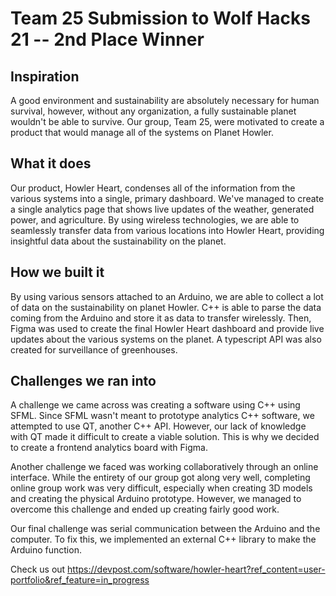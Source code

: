 

# Team 25 Submission to Wolf Hacks 21 -- 2nd Place Winner

## Inspiration
A good environment and sustainability are absolutely necessary for human survival, however, without any organization, a fully sustainable planet wouldn't be able to survive. Our group, Team 25, were motivated to create a product that would manage all of the systems on Planet Howler.

## What it does
Our product, Howler Heart, condenses all of the information from the various systems into a single, primary dashboard. We've managed to create a single analytics page that shows live updates of the weather, generated power, and agriculture. By using wireless technologies, we are able to seamlessly transfer data from various locations into Howler Heart, providing insightful data about the sustainability on the planet.

## How we built it
By using various sensors attached to an Arduino, we are able to collect a lot of data on the sustainability on planet Howler. C++ is able to parse the data coming from the Arduino and store it as data to transfer wirelessly. Then, Figma was used to create the final Howler Heart dashboard and provide live updates about the various systems on the planet. A typescript API was also created for surveillance of greenhouses.

## Challenges we ran into
A challenge we came across was creating a software using C++ using SFML. Since SFML wasn't meant to prototype analytics C++ software, we attempted to use QT, another C++ API. However, our lack of knowledge with QT made it difficult to create a viable solution. This is why we decided to create a frontend analytics board with Figma.

Another challenge we faced was working collaboratively through an online interface. While the entirety of our group got along very well, completing online group work was very difficult, especially when creating 3D models and creating the physical Arduino prototype. However, we managed to overcome this challenge and ended up creating fairly good work.

Our final challenge was serial communication between the Arduino and the computer. To fix this, we implemented an external C++ library to make the Arduino function.

Check us out https://devpost.com/software/howler-heart?ref_content=user-portfolio&ref_feature=in_progress
